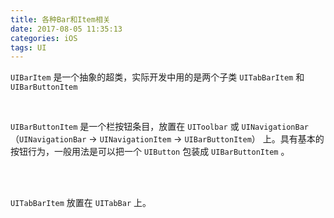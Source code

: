 ```yaml
---
title: 各种Bar和Item相关
date: 2017-08-05 11:35:13
categories: iOS
tags: UI
---
```


`UIBarItem` 是一个抽象的超类，实际开发中用的是两个子类 `UITabBarItem` 和 `UIBarButtonItem` 

<br>

`UIBarButtonItem` 是一个栏按钮条目，放置在 `UIToolbar` 或 `UINavigationBar`（`UINavigationBar` -> `UINavigationItem` -> `UIBarButtonItem`） 上。具有基本的按钮行为，一般用法是可以把一个 `UIButton` 包装成 `UIBarButtonItem` 。

<br>
<br>

`UITabBarItem` 放置在 `UITabBar` 上。

